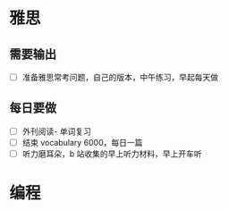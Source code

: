 # 雅思
## 需要输出
- [ ] 准备雅思常考问题，自己的版本，中午练习，早起每天做
## 每日要做
- [ ] 外刊阅读- 单词复习
- [ ] 结束 vocabulary 6000，每日一篇
- [ ] 听力磨耳朵，b 站收集的早上听力材料，早上开车听

# 编程

